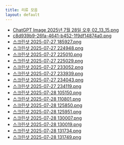 ```yaml
---
title: 리류 모음
layout: default
---
```


<ul>
  <li><a href="{{ '/tmp-review/post1-2/ChatGPT Image 2025년 7월 28일 오후 02_13_15.png' | relative_url }}">ChatGPT Image 2025년 7월 28일 오후 02_13_15.png</a></li>
  <li><a href="{{ '/tmp-review/post1-2/c8d939b9-26fa-4641-b452-1f9df14874a0.png' | relative_url }}">c8d939b9-26fa-4641-b452-1f9df14874a0.png</a></li>
  <li><a href="{{ '/tmp-review/post1-2/스크린샷 2025-07-27 185927.png' | relative_url }}">스크린샷 2025-07-27 185927.png</a></li>
  <li><a href="{{ '/tmp-review/post1-2/스크린샷 2025-07-27 224948.png' | relative_url }}">스크린샷 2025-07-27 224948.png</a></li>
  <li><a href="{{ '/tmp-review/post1-2/스크린샷 2025-07-27 225010.png' | relative_url }}">스크린샷 2025-07-27 225010.png</a></li>
  <li><a href="{{ '/tmp-review/post1-2/스크린샷 2025-07-27 225029.png' | relative_url }}">스크린샷 2025-07-27 225029.png</a></li>
  <li><a href="{{ '/tmp-review/post1-2/스크린샷 2025-07-27 233052.png' | relative_url }}">스크린샷 2025-07-27 233052.png</a></li>
  <li><a href="{{ '/tmp-review/post1-2/스크린샷 2025-07-27 233939.png' | relative_url }}">스크린샷 2025-07-27 233939.png</a></li>
  <li><a href="{{ '/tmp-review/post1-2/스크린샷 2025-07-27 234043.png' | relative_url }}">스크린샷 2025-07-27 234043.png</a></li>
  <li><a href="{{ '/tmp-review/post1-2/스크린샷 2025-07-27 234119.png' | relative_url }}">스크린샷 2025-07-27 234119.png</a></li>
  <li><a href="{{ '/tmp-review/post1-2/스크린샷 2025-07-28 105150.png' | relative_url }}">스크린샷 2025-07-28 105150.png</a></li>
  <li><a href="{{ '/tmp-review/post1-2/스크린샷 2025-07-28 110801.png' | relative_url }}">스크린샷 2025-07-28 110801.png</a></li>
  <li><a href="{{ '/tmp-review/post1-2/스크린샷 2025-07-28 125850.png' | relative_url }}">스크린샷 2025-07-28 125850.png</a></li>
  <li><a href="{{ '/tmp-review/post1-2/스크린샷 2025-07-28 125951.png' | relative_url }}">스크린샷 2025-07-28 125951.png</a></li>
  <li><a href="{{ '/tmp-review/post1-2/스크린샷 2025-07-28 130007.png' | relative_url }}">스크린샷 2025-07-28 130007.png</a></li>
  <li><a href="{{ '/tmp-review/post1-2/스크린샷 2025-07-28 130019.png' | relative_url }}">스크린샷 2025-07-28 130019.png</a></li>
  <li><a href="{{ '/tmp-review/post1-2/스크린샷 2025-07-28 131734.png' | relative_url }}">스크린샷 2025-07-28 131734.png</a></li>
  <li><a href="{{ '/tmp-review/post1-2/스크린샷 2025-07-28 131749.png' | relative_url }}">스크린샷 2025-07-28 131749.png</a></li>
</ul>
